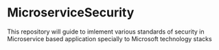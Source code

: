 # MicroserviceSecurity
This repository will guide to imlement various standards of security in Microservice based application specially to Microsoft technology stacks
